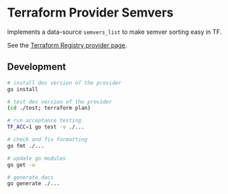 # Terraform Provider Semvers

Implements a data-source `semvers_list` to make semver sorting easy in TF.

See the [Terraform Registry provider page][1].

[1]: https://registry.terraform.io/providers/anapsix/semvers

## Development

```sh
# install dev version of the provider
go install

# test dev version of the provider
(cd ./test; terraform plan)

# run acceptance testing
TF_ACC=1 go test -v ./...

# check and fix formatting
go fmt ./...

# update go modules
go get -u

# generate docs
go generate ./...
```
